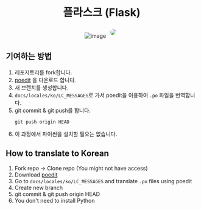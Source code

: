 <div align="center">

# 플라스크 (Flask)

![image](https://github.com/flaskcwg/flask-docs-ko/assets/60090391/b2366693-e241-40c8-a02e-f12e218c42e4)
<img style="margin:5px; border: 2px solid white; border-radius: 20px" src="https://img.shields.io/badge/Flask -black?style=flat-square&logo=flask&logoColor=skyblue"/>
</div>

## 기여하는 방법
1. 레포지토리를 fork합니다.
2. [poedit](https://poedit.net/) 을 다운로드 합니다.
3. 새 브랜치를 생성합니다.
4. `docs/locales/ko/LC_MESSAGES`로 가서 poedit을 이용하여 `.po` 파일을 번역합니다.
5. git commit & git push를 합니다.
   ```shell
   git push origin HEAD
   ```
6. 이 과정에서 파이썬을 설치할 필요는 없습니다.


## How to translate to Korean
1. Fork repo → Clone repo (You might not have access)
2. Download [poedit](https://poedit.net/)
3. Go to `docs/locales/ko/LC_MESSAGES` and translate `.po` files using poedit
4. Create new branch
5. git commit & git push origin HEAD
6. You don't need to install Python
